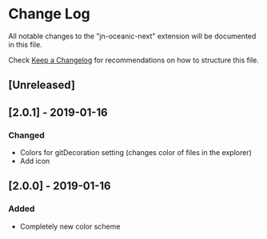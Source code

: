 # Change Log
All notable changes to the "jn-oceanic-next" extension will be documented in this file.

Check [Keep a Changelog](http://keepachangelog.com/) for recommendations on how to structure this file.

## [Unreleased]

## [2.0.1] - 2019-01-16
### Changed
- Colors for gitDecoration setting (changes color of files in the explorer)
- Add icon

## [2.0.0] - 2019-01-16
### Added
- Completely new color scheme
